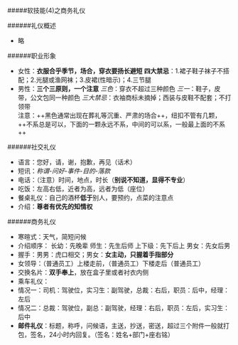 #####软技能(4)之商务礼仪

######礼仪概述
- 略

######职业形象
- 女性：**衣服合乎季节，场合，穿衣要扬长避短**
**四大禁忌**：1.裙子鞋子袜子不搭配；2.光腿或渔网袜；3.皮裙(性暗示)；4.三节腿
- 男性：**三个三原则，一个注意**
*三色*：穿衣不超过三种颜色
*三一*：鞋子，皮带，公文包同一种颜色
*三大禁忌*：衣袖商标未摘掉；西装与皮鞋不配套；不打领带  
注意：++黑色通常出现在葬礼等沉重、严肃的场合++，纽扣不管有几颗，++不系总是可以，下面的一颗永远不系，中间的可以系，一般最上面的不系++

######社交礼仪
- 语言：您好，请，谢，抱歉，再见（话术）
- 短讯：*称谓-问好-事件-目的-落款*
- 电话：（注意）时间，地点，时长（**别说不知道，显得不专业**）
- 吃饭：左高右低，近者为高，远者为低（座位）
- 餐桌礼仪：自己的酒杯**低于**别人，要预约，点菜的注意点
- 介绍：**尊者有优先的知情权**

######商务礼仪
- 寒暄式：天气，简短问候
- 介绍顺序：
     长幼：先晚辈
     师生：先生后师
     上下级：先下后上
     男女：先女后男
- 握手：男男：虎口相交；男女：**女主动，只握着手指部分**
- 女领导：（普通员工）上楼走前，（普通员工）下楼走后（普通员工）
- 交换名片：**双手奉上**，放在盒子里或者衬衣内侧
- 乘车礼仪：
 - 情况一：司机：驾驶位，实习生：副驾驶，总裁：右后，职员：后中，经理：左后
 - 情况二：总裁：驾驶位，副总：副驾驶，经理：右后，职员：左后，实习生：后中
- **邮件礼仪**：标题，称呼，问候语，主送，抄送，密送，超过三个附件一般就打包，签名，24小时内回复。（签名：姓名+部门+座右铭）
